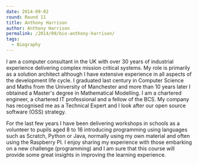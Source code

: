 ```yaml
---
date: 2014-09-02
round: Round 11
title: Anthony Harrison
author: Anthony Harrison
permalink: /2014/09/bio-anthony-harrison/
tags:
  - Biography
---
```

I am a computer consultant in the UK with over 30 years of industrial experience delivering complex mission critical systems. My role is primarily as a solution architect although I have extensive experience in all aspects of the development life cycle. I graduated last century in Computer Science and Maths from the University of Manchester and more than 10 years later I obtained a Master's degree in Mathematical Modelling. I am a chartered engineer, a chartered IT professional and a fellow of the BCS. My company has recognised me as a Technical Expert and I look after our open source software (OSS) strategy.

For the last few years I have been delivering workshops in schools as a volunteer to pupils aged 8 to 16 introducing programming using languages such as Scratch, Python or Java, normally using my own material and often using the Raspberry PI. I enjoy sharing my experience with those embarking on a new challenge (programming) and I am sure that this course will provide some great insights in improving the learning experience.
